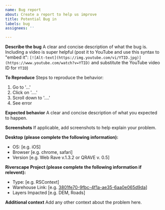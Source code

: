 ```yaml
---
name: Bug report
about: Create a report to help us improve
title: Potential Bug in
labels: bug
assignees: ''

---
```


**Describe the bug**
A clear and concise description of what the bug is.  Including a video is super helpful (post it to YouTube and use this syntax to "embed it": `[![Alt-text](https://img.youtube.com/vi/YTID.jpg)](https://www.youtube.com/watch?v=YTID)` and substitute the YouTube video ID for `YTID`)

**To Reproduce**
Steps to reproduce the behavior:
1. Go to '...'
2. Click on '....'
3. Scroll down to '....'
4. See error

**Expected behavior**
A clear and concise description of what you expected to happen.

**Screenshots**
If applicable, add screenshots to help explain your problem.

**Desktop (please complete the following information):**
 - OS: [e.g. iOS]
 - Browser [e.g. chrome, safari]
 - Version [e.g. Web Rave v.1.3.2 or QRAVE v. 0.5]

**Riverscape Project (please complete the following information if relevent):**
 - Type: [e.g. RSContext]
 - Warehouse Link: [e.g. [3801fe70-9fbc-4f1a-ae35-6aa0e065d9da](https://data.riverscapes.xyz/#/BLM/3801fe70-9fbc-4f1a-ae35-6aa0e065d9da)]
 - Layers Impacted [e.g. DEM, Roads]


**Additional context**
Add any other context about the problem here.
